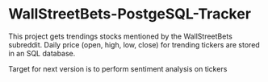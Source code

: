 # WallStreetBets-PostgeSQL-Tracker

This project gets trendings stocks mentioned by the WallStreetBets subreddit. 
Daily price (open, high, low, close) for trending tickers are stored in an SQL database. 


Target for next version is to perform sentiment analysis on tickers 

